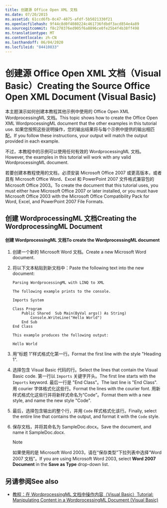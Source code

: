 ```yaml
---
title: 创建源 Office Open XML 文档
ms.date: 07/20/2015
ms.assetid: 61ccd6fb-0c47-4075-afdf-5b5021330f21
ms.openlocfilehash: 9f44c8d0f4080224c461736fdbdf3acd854e4a89
ms.sourcegitcommit: f8c270376ed905f6a8896ce0fe25b4f4b38ff498
ms.translationtype: MT
ms.contentlocale: zh-CN
ms.lasthandoff: 06/04/2020
ms.locfileid: "84410833"
---
```

# <a name="creating-the-source-office-open-xml-document-visual-basic"></a><span data-ttu-id="57952-102">创建源 Office Open XML 文档（Visual Basic）</span><span class="sxs-lookup"><span data-stu-id="57952-102">Creating the Source Office Open XML Document (Visual Basic)</span></span>
<span data-ttu-id="57952-103">本主题演示如何创建本教程其他示例中使用的 Office Open XML WordprocessingML 文档。</span><span class="sxs-lookup"><span data-stu-id="57952-103">This topic shows how to create the Office Open XML WordprocessingML document that the other examples in this tutorial use.</span></span> <span data-ttu-id="57952-104">如果您按照这些说明操作，您的输出结果将与每个示例中提供的输出相匹配。</span><span class="sxs-lookup"><span data-stu-id="57952-104">If you follow these instructions, your output will match the output provided in each example.</span></span>  
  
 <span data-ttu-id="57952-105">不过，本教程中的示例可以使用任何有效的 WordprocessingML 文档。</span><span class="sxs-lookup"><span data-stu-id="57952-105">However, the examples in this tutorial will work with any valid WordprocessingML document.</span></span>  
  
 <span data-ttu-id="57952-106">若要创建本教程使用的文档，必须安装 Microsoft Office 2007 或更高版本，或者具有 Microsoft Office Word、Excel 和 PowerPoint 2007 文件格式兼容包的 Microsoft Office 2003。</span><span class="sxs-lookup"><span data-stu-id="57952-106">To create the document that this tutorial uses, you must either have Microsoft Office 2007 or later installed, or you must have Microsoft Office 2003 with the Microsoft Office Compatibility Pack for Word, Excel, and PowerPoint 2007 File Formats.</span></span>  
  
## <a name="creating-the-wordprocessingml-document"></a><span data-ttu-id="57952-107">创建 WordprocessingML 文档</span><span class="sxs-lookup"><span data-stu-id="57952-107">Creating the WordprocessingML Document</span></span>  
  
#### <a name="to-create-the-wordprocessingml-document"></a><span data-ttu-id="57952-108">创建 WordprocessingML 文档</span><span class="sxs-lookup"><span data-stu-id="57952-108">To create the WordprocessingML document</span></span>  
  
1. <span data-ttu-id="57952-109">创建一个新的 Microsoft Word 文档。</span><span class="sxs-lookup"><span data-stu-id="57952-109">Create a new Microsoft Word document.</span></span>  
  
2. <span data-ttu-id="57952-110">将以下文本粘贴到新文档中：</span><span class="sxs-lookup"><span data-stu-id="57952-110">Paste the following text into the new document:</span></span>  
  
    ```text  
    Parsing WordprocessingML with LINQ to XML  
  
    The following example prints to the console.  
  
    Imports System  
  
    Class Program  
        Public Shared  Sub Main(ByVal args() As String)  
            Console.WriteLine("Hello World")  
        End Sub  
    End Class  
  
    This example produces the following output:  
  
    Hello World  
    ```  
  
3. <span data-ttu-id="57952-111">用“标题 1”样式格式化第一行。</span><span class="sxs-lookup"><span data-stu-id="57952-111">Format the first line with the style "Heading 1".</span></span>  
  
4. <span data-ttu-id="57952-112">选择包含 Visual Basic 代码的行。</span><span class="sxs-lookup"><span data-stu-id="57952-112">Select the lines that contain the Visual Basic code.</span></span> <span data-ttu-id="57952-113">第一行以 `Imports` 关键字开头。</span><span class="sxs-lookup"><span data-stu-id="57952-113">The first line starts with the `Imports` keyword.</span></span> <span data-ttu-id="57952-114">最后一行是 "End Class"。</span><span class="sxs-lookup"><span data-stu-id="57952-114">The last line is "End Class".</span></span> <span data-ttu-id="57952-115">用 courier 字体格式化这些行。</span><span class="sxs-lookup"><span data-stu-id="57952-115">Format the lines with the courier font.</span></span> <span data-ttu-id="57952-116">用新样式格式化这些行并将新样式命名为“Code”。</span><span class="sxs-lookup"><span data-stu-id="57952-116">Format them with a new style, and name the new style "Code".</span></span>  
  
5. <span data-ttu-id="57952-117">最后，选择包含输出的整个行，并用 `Code` 样式格式化该行。</span><span class="sxs-lookup"><span data-stu-id="57952-117">Finally, select the entire line that contains the output, and format it with the `Code` style.</span></span>  
  
6. <span data-ttu-id="57952-118">保存文档，并将其命名为 SampleDoc.docx。</span><span class="sxs-lookup"><span data-stu-id="57952-118">Save the document, and name it SampleDoc.docx.</span></span>  
  
    > [!NOTE]
    > <span data-ttu-id="57952-119">如果使用的是 Microsoft Word 2003，请在“保存类型”下拉列表中选择“Word 2007 文档”。</span><span class="sxs-lookup"><span data-stu-id="57952-119">If you are using Microsoft Word 2003, select **Word 2007 Document** in the **Save as Type** drop-down list.</span></span>  
  
## <a name="see-also"></a><span data-ttu-id="57952-120">另请参阅</span><span class="sxs-lookup"><span data-stu-id="57952-120">See also</span></span>

- [<span data-ttu-id="57952-121">教程：在 WordprocessingML 文档中操作内容（Visual Basic）</span><span class="sxs-lookup"><span data-stu-id="57952-121">Tutorial: Manipulating Content in a WordprocessingML Document (Visual Basic)</span></span>](tutorial-manipulating-content-in-a-wordprocessingml-document.md)
